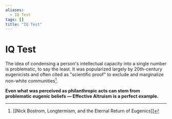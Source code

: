 ```yaml
---
aliases:
  - IQ Test
tags: []
title: "IQ Test"
---
```


# IQ Test

The idea of condensing a person's intellectual capacity into a single number is problematic, to say the least. It was popularized largely by 20th-century eugenicists and often cited as "scientific proof" to exclude and marginalize non-white communities[^1].

**Even what was perceived as philanthropic acts can stem from problematic eugenic beliefs — Effective Altruism is a perfect example.**

[^1]: [[Nick Bostrom, Longtermism, and the Eternal Return of Eugenics]]